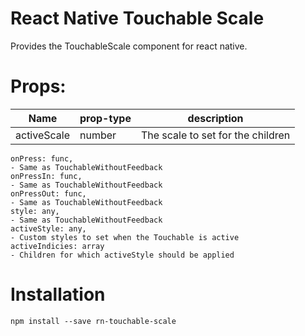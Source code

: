 # React Native Touchable Scale

Provides the TouchableScale component for react native.

# Props:
| Name        | prop-type | description |
| ----------- | --------- | ----------- |
| activeScale | number    | The scale to set for the children|
    onPress: func,
    - Same as TouchableWithoutFeedback
    onPressIn: func,
    - Same as TouchableWithoutFeedback
    onPressOut: func,
    - Same as TouchableWithoutFeedback
    style: any,
    - Same as TouchableWithoutFeedback
    activeStyle: any,
    - Custom styles to set when the Touchable is active
    activeIndicies: array
    - Children for which activeStyle should be applied

# Installation

`npm install --save rn-touchable-scale`
